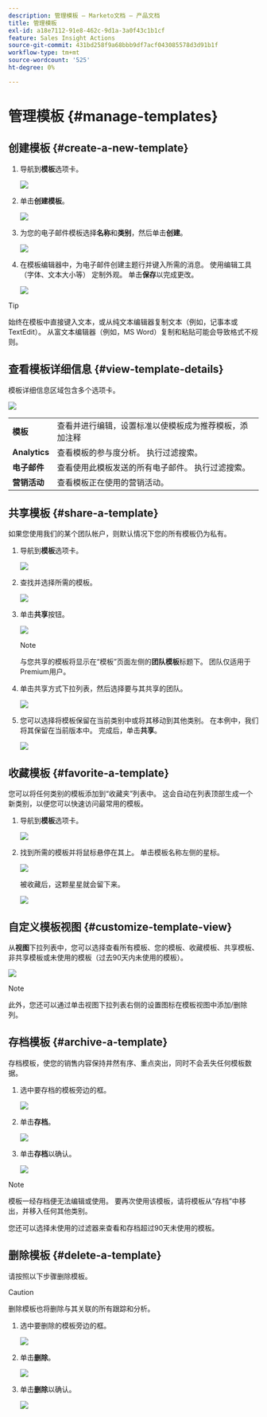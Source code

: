 ```yaml
---
description: 管理模板 — Marketo文档 — 产品文档
title: 管理模板
exl-id: a18e7112-91e8-462c-9d1a-3a0f43c1b1cf
feature: Sales Insight Actions
source-git-commit: 431bd258f9a68bbb9df7acf043085578d3d91b1f
workflow-type: tm+mt
source-wordcount: '525'
ht-degree: 0%

---
```


# 管理模板 {#manage-templates}

## 创建模板 {#create-a-new-template}

1. 导航到&#x200B;**模板**&#x200B;选项卡。

   ![](assets/manage-templates-1.png)

1. 单击&#x200B;**创建模板**。

   ![](assets/manage-templates-2.png)

1. 为您的电子邮件模板选择&#x200B;**名称**&#x200B;和&#x200B;**类别**，然后单击&#x200B;**创建**。

   ![](assets/manage-templates-3.png)

1. 在模板编辑器中，为电子邮件创建主题行并键入所需的消息。 使用编辑工具（字体、文本大小等） 定制外观。 单击&#x200B;**保存**&#x200B;以完成更改。

   ![](assets/manage-templates-4.png)

>[!TIP]
>
>始终在模板中直接键入文本，或从纯文本编辑器复制文本（例如，记事本或TextEdit）。 从富文本编辑器（例如，MS Word）复制和粘贴可能会导致格式不规则。

## 查看模板详细信息 {#view-template-details}

模板详细信息区域包含多个选项卡。

![](assets/manage-templates-4a.png)

<table>
 <tr>
  <td><strong>模板</strong></td>
  <td>查看并进行编辑，设置标准以使模板成为推荐模板，添加注释</td>
 </tr>
 <tr>
  <td><strong>Analytics</strong></td>
  <td>查看模板的参与度分析。 执行过滤搜索。</td>
 </tr>
 <tr>
  <td><strong>电子邮件</strong></td>
  <td>查看使用此模板发送的所有电子邮件。 执行过滤搜索。</td>
 </tr>
 <tr>
  <td><strong>营销活动</strong></td>
  <td>查看模板正在使用的营销活动。</td>
 </tr>
</table>

## 共享模板 {#share-a-template}

如果您使用我们的某个团队帐户，则默认情况下您的所有模板仍为私有。

1. 导航到&#x200B;**模板**&#x200B;选项卡。

   ![](assets/manage-templates-5.png)

1. 查找并选择所需的模板。

   ![](assets/manage-templates-6.png)

1. 单击&#x200B;**共享**&#x200B;按钮。

   ![](assets/manage-templates-7.png)

   >[!NOTE]
   >
   >与您共享的模板将显示在“模板”页面左侧的&#x200B;**团队模板**&#x200B;标题下。 团队仅适用于Premium用户。

1. 单击共享方式下拉列表，然后选择要与其共享的团队。

   ![](assets/manage-templates-8.png)

1. 您可以选择将模板保留在当前类别中或将其移动到其他类别。 在本例中，我们将其保留在当前版本中。 完成后，单击&#x200B;**共享**。

   ![](assets/manage-templates-9.png)

## 收藏模板 {#favorite-a-template}

您可以将任何类别的模板添加到“收藏夹”列表中。 这会自动在列表顶部生成一个新类别，以便您可以快速访问最常用的模板。

1. 导航到&#x200B;**模板**&#x200B;选项卡。

   ![](assets/manage-templates-10.png)

1. 找到所需的模板并将鼠标悬停在其上。 单击模板名称左侧的星标。

   ![](assets/manage-templates-11.png)

   被收藏后，这颗星星就会留下来。

   ![](assets/manage-templates-12.png)

## 自定义模板视图 {#customize-template-view}

从&#x200B;**视图**&#x200B;下拉列表中，您可以选择查看所有模板、您的模板、收藏模板、共享模板、非共享模板或未使用的模板（过去90天内未使用的模板）。

![](assets/manage-templates-13.png)

>[!NOTE]
>
>此外，您还可以通过单击视图下拉列表右侧的设置图标在模板视图中添加/删除列。

## 存档模板 {#archive-a-template}

存档模板，使您的销售内容保持井然有序、重点突出，同时不会丢失任何模板数据。

1. 选中要存档的模板旁边的框。

   ![](assets/manage-templates-14.png)

1. 单击&#x200B;**存档**。

   ![](assets/manage-templates-15.png)

1. 单击&#x200B;**存档**&#x200B;以确认。

   ![](assets/manage-templates-16.png)

>[!NOTE]
>
>模板一经存档便无法编辑或使用。 要再次使用该模板，请将模板从“存档”中移出，并移入任何其他类别。

您还可以选择未使用的过滤器来查看和存档超过90天未使用的模板。

## 删除模板 {#delete-a-template}

请按照以下步骤删除模板。

>[!CAUTION]
>
>删除模板也将删除与其关联的所有跟踪和分析。

1. 选中要删除的模板旁边的框。

   ![](assets/manage-templates-17.png)

1. 单击&#x200B;**删除**。

   ![](assets/manage-templates-18.png)

1. 单击&#x200B;**删除**&#x200B;以确认。

   ![](assets/manage-templates-19.png)
